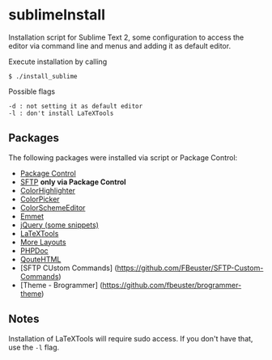 sublimeInstall
==============

Installation script for Sublime Text 2, some configuration to access the editor
via command line and menus and adding it as default editor.

Execute installation by calling

```
$ ./install_sublime
```

Possible flags

```
-d : not setting it as default editor
-l : don't install LaTeXTools
```

Packages
--------

The following packages were installed via script or Package Control:

* [Package Control](https://sublime.wbond.net/installation#st2)
* [SFTP](http://wbond.net/sublime_packages/sftp) **only via Package Control**
* [ColorHighlighter](https://github.com/Monnoroch/ColorHighlighter)
* [ColorPicker](https://github.com/weslly/ColorPicker)
* [ColorSchemeEditor](https://github.com/bobef/ColorSchemeEditor)
* [Emmet](https://github.com/sergeche/emmet-sublime)
* [jQuery (some snippets)](https://github.com/SublimeText/jQuery)
* [LaTeXTools](https://github.com/SublimeText/LaTeXTools)
* [More Layouts](https://github.com/unknownuser88/morelayouts)
* [PHPDoc](https://github.com/SublimeText/PhpDoc)
* [QouteHTML](https://github.com/mutian/Sublime-Quote-HTML)
* [SFTP CUstom Commands] (https://github.com/FBeuster/SFTP-Custom-Commands)
* [Theme - Brogrammer] (https://github.com/fbeuster/brogrammer-theme)

Notes
-----

Installation of LaTeXTools will require sudo access. If you don't have that, use the `-l` flag.